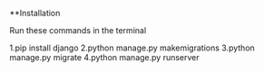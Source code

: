 **Installation

Run these commands in the terminal

1.pip install django
2.python manage.py makemigrations
3.python manage.py migrate
4.python manage.py runserver